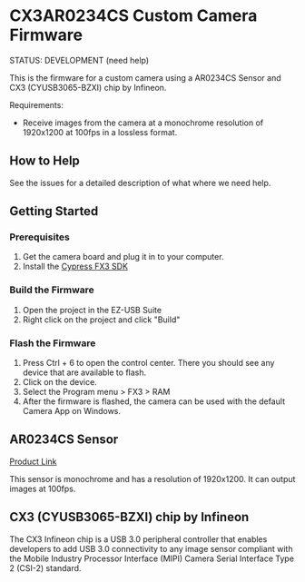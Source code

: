 
# CX3AR0234CS Custom Camera Firmware

STATUS: DEVELOPMENT (need help)

This is the firmware for a custom camera using a AR0234CS Sensor and CX3 (CYUSB3065-BZXI) chip by Infineon. 

Requirements:
* Receive images from the camera at a monochrome resolution of 1920x1200 at 100fps in a lossless format.

## How to Help

See the issues for a detailed description of what where we need help. 


## Getting Started

### Prerequisites
1. Get the camera board and plug it in to your computer.
2. Install the [Cypress FX3 SDK](https://www.cypress.com/documentation/software-and-drivers/ez-usb-fx3-software-development-kit)

### Build the Firmware

1. Open the project in the EZ-USB Suite
2. Right click on the project and click "Build"

### Flash the Firmware
1. Press Ctrl + 6 to open the control center. There you should see any device that are available to flash.
2. Click on the device.
3. Select the Program menu > FX3 > RAM
4. After the firmware is flashed, the camera can be used with the default Camera App on Windows.


## AR0234CS Sensor
[Product Link](https://www.onsemi.com/products/sensors/image-sensors/ar0234cs)

This sensor is monochrome and has a resolution of 1920x1200. It can output images at 100fps.



## CX3 (CYUSB3065-BZXI) chip by Infineon
The CX3 Infineon chip is a USB 3.0 peripheral controller that enables developers to add USB 3.0 connectivity to any image sensor compliant with the Mobile Industry Processor Interface (MIPI) Camera Serial Interface Type 2 (CSI-2) standard.

